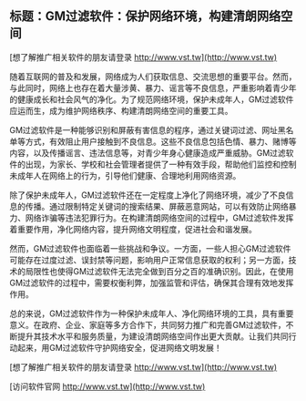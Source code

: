 ## **标题：GM过滤软件：保护网络环境，构建清朗网络空间**

[想了解推广相关软件的朋友请登录 http://www.vst.tw](http://www.vst.tw)

随着互联网的普及和发展，网络成为人们获取信息、交流思想的重要平台。然而，与此同时，网络上也存在着大量涉黄、暴力、谣言等不良信息，严重影响着青少年的健康成长和社会风气的净化。为了规范网络环境，保护未成年人，GM过滤软件应运而生，成为维护网络秩序、构建清朗网络空间的重要工具。

GM过滤软件是一种能够识别和屏蔽有害信息的程序，通过关键词过滤、网址黑名单等方式，有效阻止用户接触到不良信息。这些不良信息包括色情、暴力、赌博等内容，以及传播谣言、违法信息等，对青少年身心健康造成严重威胁。GM过滤软件的出现，为家长、学校和社会管理者提供了一种有效手段，帮助他们监控和控制未成年人在网络上的行为，引导他们健康、合理地利用网络资源。

除了保护未成年人，GM过滤软件还在一定程度上净化了网络环境，减少了不良信息的传播。通过限制特定关键词的搜索结果、屏蔽恶意网站，可以有效防止网络暴力、网络诈骗等违法犯罪行为。在构建清朗网络空间的过程中，GM过滤软件发挥着重要作用，净化网络内容，提升网络文明程度，促进社会和谐发展。

然而，GM过滤软件也面临着一些挑战和争议。一方面，一些人担心GM过滤软件可能存在过度过滤、误封禁等问题，影响用户正常信息获取的权利；另一方面，技术的局限性也使得GM过滤软件无法完全做到百分之百的准确识别。因此，在使用GM过滤软件的过程中，需要权衡利弊，加强监管和评估，确保其合理有效地发挥作用。

总的来说，GM过滤软件作为一种保护未成年人、净化网络环境的工具，具有重要意义。在政府、企业、家庭等多方合作下，共同努力推广和完善GM过滤软件，不断提升其技术水平和服务质量，为建设清朗网络空间作出更大贡献。让我们共同行动起来，用GM过滤软件守护网络安全，促进网络文明发展！

[想了解推广相关软件的朋友请登录 http://www.vst.tw](http://www.vst.tw)


[访问软件官网 http://www.vst.tw](http://www.vst.tw)
